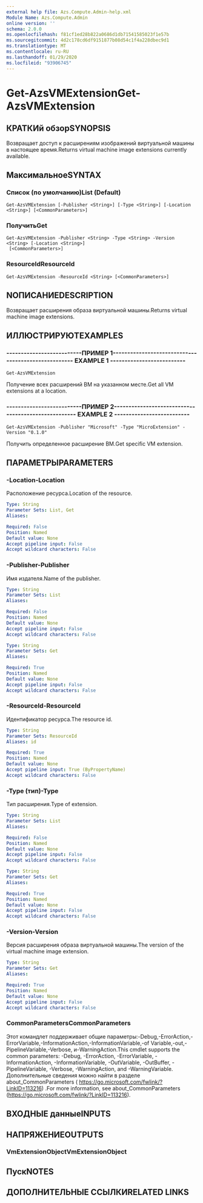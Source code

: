 ```yaml
---
external help file: Azs.Compute.Admin-help.xml
Module Name: Azs.Compute.Admin
online version: ''
schema: 2.0.0
ms.openlocfilehash: f81cf1ed28b822a0686d1db71541585023f1e57b
ms.sourcegitcommit: 4d2c178cd6df9151877b08d54c1f4a228dbec9d1
ms.translationtype: MT
ms.contentlocale: ru-RU
ms.lasthandoff: 01/29/2020
ms.locfileid: "93906745"
---
```

# <span data-ttu-id="0c81d-101">Get-AzsVMExtension</span><span class="sxs-lookup"><span data-stu-id="0c81d-101">Get-AzsVMExtension</span></span>

## <span data-ttu-id="0c81d-102">КРАТКИй обзор</span><span class="sxs-lookup"><span data-stu-id="0c81d-102">SYNOPSIS</span></span>
<span data-ttu-id="0c81d-103">Возвращает доступ к расширениям изображений виртуальной машины в настоящее время.</span><span class="sxs-lookup"><span data-stu-id="0c81d-103">Returns virtual machine image extensions currently available.</span></span>

## <span data-ttu-id="0c81d-104">Максимальное</span><span class="sxs-lookup"><span data-stu-id="0c81d-104">SYNTAX</span></span>

### <span data-ttu-id="0c81d-105">Список (по умолчанию)</span><span class="sxs-lookup"><span data-stu-id="0c81d-105">List (Default)</span></span>
```
Get-AzsVMExtension [-Publisher <String>] [-Type <String>] [-Location <String>] [<CommonParameters>]
```

### <span data-ttu-id="0c81d-106">Получить</span><span class="sxs-lookup"><span data-stu-id="0c81d-106">Get</span></span>
```
Get-AzsVMExtension -Publisher <String> -Type <String> -Version <String> [-Location <String>]
 [<CommonParameters>]
```

### <span data-ttu-id="0c81d-107">ResourceId</span><span class="sxs-lookup"><span data-stu-id="0c81d-107">ResourceId</span></span>
```
Get-AzsVMExtension -ResourceId <String> [<CommonParameters>]
```

## <span data-ttu-id="0c81d-108">NОПИСАНИЕ</span><span class="sxs-lookup"><span data-stu-id="0c81d-108">DESCRIPTION</span></span>
<span data-ttu-id="0c81d-109">Возвращает расширения образа виртуальной машины.</span><span class="sxs-lookup"><span data-stu-id="0c81d-109">Returns virtual machine image extensions.</span></span>

## <span data-ttu-id="0c81d-110">ИЛЛЮСТРИРУЮТ</span><span class="sxs-lookup"><span data-stu-id="0c81d-110">EXAMPLES</span></span>

### <span data-ttu-id="0c81d-111">--------------------------ПРИМЕР 1--------------------------</span><span class="sxs-lookup"><span data-stu-id="0c81d-111">-------------------------- EXAMPLE 1 --------------------------</span></span>
```
Get-AzsVMExtension
```

<span data-ttu-id="0c81d-112">Получение всех расширений ВМ на указанном месте.</span><span class="sxs-lookup"><span data-stu-id="0c81d-112">Get all VM extensions at a location.</span></span>

### <span data-ttu-id="0c81d-113">--------------------------ПРИМЕР 2--------------------------</span><span class="sxs-lookup"><span data-stu-id="0c81d-113">-------------------------- EXAMPLE 2 --------------------------</span></span>
```
Get-AzsVMExtension -Publisher "Microsoft" -Type "MicroExtension" -Version "0.1.0"
```

<span data-ttu-id="0c81d-114">Получить определенное расширение ВМ.</span><span class="sxs-lookup"><span data-stu-id="0c81d-114">Get specific VM extension.</span></span>

## <span data-ttu-id="0c81d-115">ПАРАМЕТРЫ</span><span class="sxs-lookup"><span data-stu-id="0c81d-115">PARAMETERS</span></span>

### <span data-ttu-id="0c81d-116">-Location</span><span class="sxs-lookup"><span data-stu-id="0c81d-116">-Location</span></span>
<span data-ttu-id="0c81d-117">Расположение ресурса.</span><span class="sxs-lookup"><span data-stu-id="0c81d-117">Location of the resource.</span></span>

```yaml
Type: String
Parameter Sets: List, Get
Aliases: 

Required: False
Position: Named
Default value: None
Accept pipeline input: False
Accept wildcard characters: False
```

### <span data-ttu-id="0c81d-118">-Publisher</span><span class="sxs-lookup"><span data-stu-id="0c81d-118">-Publisher</span></span>
<span data-ttu-id="0c81d-119">Имя издателя.</span><span class="sxs-lookup"><span data-stu-id="0c81d-119">Name of the publisher.</span></span>

```yaml
Type: String
Parameter Sets: List
Aliases: 

Required: False
Position: Named
Default value: None
Accept pipeline input: False
Accept wildcard characters: False
```

```yaml
Type: String
Parameter Sets: Get
Aliases: 

Required: True
Position: Named
Default value: None
Accept pipeline input: False
Accept wildcard characters: False
```

### <span data-ttu-id="0c81d-120">-ResourceId</span><span class="sxs-lookup"><span data-stu-id="0c81d-120">-ResourceId</span></span>
<span data-ttu-id="0c81d-121">Идентификатор ресурса.</span><span class="sxs-lookup"><span data-stu-id="0c81d-121">The resource id.</span></span>

```yaml
Type: String
Parameter Sets: ResourceId
Aliases: id

Required: True
Position: Named
Default value: None
Accept pipeline input: True (ByPropertyName)
Accept wildcard characters: False
```

### <span data-ttu-id="0c81d-122">-Type (тип)</span><span class="sxs-lookup"><span data-stu-id="0c81d-122">-Type</span></span>
<span data-ttu-id="0c81d-123">Тип расширения.</span><span class="sxs-lookup"><span data-stu-id="0c81d-123">Type of extension.</span></span>

```yaml
Type: String
Parameter Sets: List
Aliases: 

Required: False
Position: Named
Default value: None
Accept pipeline input: False
Accept wildcard characters: False
```

```yaml
Type: String
Parameter Sets: Get
Aliases: 

Required: True
Position: Named
Default value: None
Accept pipeline input: False
Accept wildcard characters: False
```

### <span data-ttu-id="0c81d-124">-Version</span><span class="sxs-lookup"><span data-stu-id="0c81d-124">-Version</span></span>
<span data-ttu-id="0c81d-125">Версия расширения образа виртуальной машины.</span><span class="sxs-lookup"><span data-stu-id="0c81d-125">The version of the virtual machine image extension.</span></span>

```yaml
Type: String
Parameter Sets: Get
Aliases: 

Required: True
Position: Named
Default value: None
Accept pipeline input: False
Accept wildcard characters: False
```

### <span data-ttu-id="0c81d-126">CommonParameters</span><span class="sxs-lookup"><span data-stu-id="0c81d-126">CommonParameters</span></span>
<span data-ttu-id="0c81d-127">Этот командлет поддерживает общие параметры:-Debug,-ErrorAction,-ErrorVariable,-InformationAction,-InformationVariable,-of Variable,-out,-PipelineVariable,-Verbose, и-WarningAction.</span><span class="sxs-lookup"><span data-stu-id="0c81d-127">This cmdlet supports the common parameters: -Debug, -ErrorAction, -ErrorVariable, -InformationAction, -InformationVariable, -OutVariable, -OutBuffer, -PipelineVariable, -Verbose, -WarningAction, and -WarningVariable.</span></span> <span data-ttu-id="0c81d-128">Дополнительные сведения можно найти в разделе about_CommonParameters ( https://go.microsoft.com/fwlink/?LinkID=113216) .</span><span class="sxs-lookup"><span data-stu-id="0c81d-128">For more information, see about_CommonParameters (https://go.microsoft.com/fwlink/?LinkID=113216).</span></span>

## <span data-ttu-id="0c81d-129">ВХОДНЫЕ данные</span><span class="sxs-lookup"><span data-stu-id="0c81d-129">INPUTS</span></span>

## <span data-ttu-id="0c81d-130">НАПРЯЖЕНИЕ</span><span class="sxs-lookup"><span data-stu-id="0c81d-130">OUTPUTS</span></span>

### <span data-ttu-id="0c81d-131">VmExtensionObject</span><span class="sxs-lookup"><span data-stu-id="0c81d-131">VmExtensionObject</span></span>

## <span data-ttu-id="0c81d-132">Пуск</span><span class="sxs-lookup"><span data-stu-id="0c81d-132">NOTES</span></span>

## <span data-ttu-id="0c81d-133">ДОПОЛНИТЕЛЬНЫЕ ССЫЛКИ</span><span class="sxs-lookup"><span data-stu-id="0c81d-133">RELATED LINKS</span></span>

